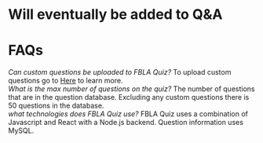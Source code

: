 # Will eventually be added to Q&A

<div>
  <h1>FAQs</h1>
  <i>Can custom questions be uploaded to FBLA Quiz?</i>
    To upload custom questions go to <a href = "https://github.com/Ole113/fbla-quiz-2021/tree/master/src/database/questionCompiler">Here</a> to learn more. <br />
  <i>What is the max number of questions on the quiz?</i>
    The number of questions that are in the question database. Excluding any custom questions there is 50 questions in the database. <br />
  <i>what technologies does FBLA Quiz use?</i>
    FBLA Quiz uses a combination of Javascript and React with a Node.js backend. Question information uses MySQL.
  <i></i>
</div>
